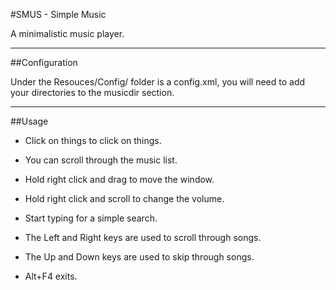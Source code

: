 #SMUS - Simple Music

A minimalistic music player.

---------------------------

##Configuration

Under the Resouces/Config/ folder is a config.xml, you will need to add your directories to the musicdir section.

---------------------------

##Usage

* Click on things to click on things.

* You can scroll through the music list.

* Hold right click and drag to move the window.

* Hold right click and scroll to change the volume.

* Start typing for a simple search.

* The Left and Right keys are used to scroll through songs.

* The Up and Down keys are used to skip through songs.

* Alt+F4 exits.

